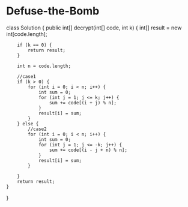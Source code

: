 # Defuse-the-Bomb
class Solution {
    public int[] decrypt(int[] code, int k) {
        int[] result = new int[code.length];

        if (k == 0) {
            return result;
        }

        int n = code.length;

        //case1
        if (k > 0) {
            for (int i = 0; i < n; i++) {
                int sum = 0;
                for (int j = 1; j <= k; j++) {
                    sum += code[(i + j) % n];
                }
                result[i] = sum;
            }
        } else {
            //case2
            for (int i = 0; i < n; i++) {
                int sum = 0;
                for (int j = 1; j <= -k; j++) {
                    sum += code[(i - j + n) % n];
                }
                result[i] = sum;
            }

        }
        return result;
    }
}
